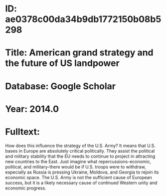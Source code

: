 # ID: ae0378c00da34b9db1772150b08b5298
# Title: American grand strategy and the future of US landpower
# Database: Google Scholar
# Year: 2014.0
# Fulltext:
How does this influence the strategy of the U.S. Army?
It means that U.S. bases in Europe are absolutely critical politically.
They assist the political and military stability that the EU needs to continue to project in attracting new countries to the East.
Just imagine what repercussions-economic, political, and military-there would be if U.S. troops were to withdraw, especially as Russia is pressing Ukraine, Moldova, and Georgia to rejoin its economic space.
The U.S. Army is not the sufficient cause of European success, but it is a likely necessary cause of continued Western unity and economic progress.